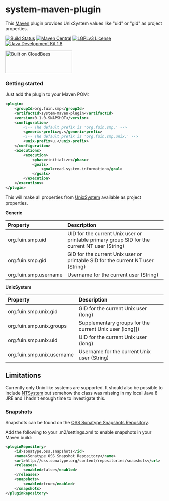 # system-maven-plugin
This [Maven](https://maven.apache.org/) plugin provides UnixSystem values like "uid" or "gid" as project properties.

[![Build Status](https://fuin-org.ci.cloudbees.com/job/system-maven-plugin/badge/icon)](https://fuin-org.ci.cloudbees.com/job/system-maven-plugin/)
[![Maven Central](https://maven-badges.herokuapp.com/maven-central/org.fuin.smp/system-maven-plugin/badge.svg)](https://maven-badges.herokuapp.com/maven-central/org.fuin.smp/system-maven-plugin/)
[![LGPLv3 License](http://img.shields.io/badge/license-LGPLv3-blue.svg)](https://www.gnu.org/licenses/lgpl.html)
[![Java Development Kit 1.8](https://img.shields.io/badge/JDK-1.8-green.svg)](http://www.oracle.com/technetwork/java/javase/downloads/jdk8-downloads-2133151.html)

<a href="https://fuin-org.ci.cloudbees.com/job/system-maven-plugin"><img src="http://www.fuin.org/images/Button-Built-on-CB-1.png" width="213" height="72" border="0" alt="Built on CloudBees"/></a>

### Getting started
Just add the plugin to your Maven POM:
```xml
<plugin>
	<groupId>org.fuin.smp</groupId>
	<artifactId>system-maven-plugin</artifactId>
	<version>0.1.0-SNAPSHOT</version>
	<configuration>
	    <!-- The default prefix is 'org.fuin.smp.' -->
		<generic-prefix>g.</generic-prefix>
	    <!-- The default prefix is 'org.fuin.smp.unix.' -->
		<unix-prefix>u.</unix-prefix>
	</configuration>
	<executions>
		<execution>
			<phase>initialize</phase>
			<goals>
				<goal>read-system-information</goal>
			</goals>
		</execution>
	</executions>
</plugin>
```
This will make all properties from [UnixSystem](https://docs.oracle.com/javase/8/docs/jre/api/security/jaas/spec/com/sun/security/auth/module/UnixSystem.html) available as project properties.

**Generic**

| Property | Description |
|:---------|:------------|
| org.fuin.smp.uid | UID for the current Unix user or printable primary group SID for the current NT user (String) |
| org.fuin.smp.gid | GID for the current Unix user or printable SID for the current NT user (String) |
| org.fuin.smp.username | Username for the current user (String) |


**UnixSystem**

| Property | Description |
|:---------|:------------|
| org.fuin.smp.unix.gid | GID for the current Unix user (long) |
| org.fuin.smp.unix.groups | Supplementary groups for the current Unix user (long[]) |
| org.fuin.smp.unix.uid | UID for the current Unix user (long) |
| org.fuin.smp.unix.username | Username for the current Unix user (String) |

## Limitations

Currently only Unix like systems are supported. It should also be possible to include [NTSystem](https://docs.oracle.com/javase/8/docs/jre/api/security/jaas/spec/com/sun/security/auth/module/NTSystem.html) 
but somehow the class was missing in my local Java 8 JRE and I hadn't enough time to investigate this. 

### Snapshots

Snapshots can be found on the [OSS Sonatype Snapshots Repository](http://oss.sonatype.org/content/repositories/snapshots/org/fuin "Snapshot Repository"). 

Add the following to your .m2/settings.xml to enable snapshots in your Maven build:

```xml
<pluginRepository>
    <id>sonatype.oss.snapshots</id>
    <name>Sonatype OSS Snapshot Repository</name>
    <url>http://oss.sonatype.org/content/repositories/snapshots</url>
    <releases>
        <enabled>false</enabled>
    </releases>
    <snapshots>
        <enabled>true</enabled>
    </snapshots>
</pluginRepository>
```
